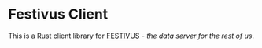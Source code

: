# Festivus Client

This is a Rust client library for [FESTIVUS](https://github.com/michaelsproul/festivus) - *the data server for the rest of us*.
